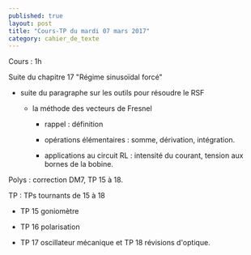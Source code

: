 ```yaml
---
published: true
layout: post
title: "Cours-TP du mardi 07 mars 2017"
category: cahier_de_texte
---
```

Cours : 1h

Suite du chapitre 17 "Régime sinusoïdal forcé"

- suite du paragraphe sur les outils pour résoudre le RSF

  - la méthode des vecteurs de Fresnel

    - rappel : définition

    - opérations élémentaires : somme, dérivation, intégration.

    - applications au circuit RL : intensité du courant, tension aux bornes de la bobine.

Polys : correction DM7, TP 15 à 18.

TP : TPs tournants de 15 à 18

- TP 15 goniomètre

- TP 16 polarisation

- TP 17 oscillateur mécanique et TP 18 révisions d'optique.
